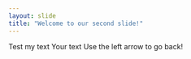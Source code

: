 ```yaml
---
layout: slide
title: "Welcome to our second slide!"
---
```

Test my text
Your text
Use the left arrow to go back!
